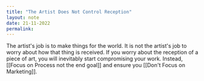 ```yaml
---
title: "The Artist Does Not Control Reception"
layout: note
date: 21-11-2022
permalink:
---
```


The artist's job is to make things for the world. It is not the artist's job to worry about how that thing is received. If you worry about the reception of a piece of art, you will inevitably start compromising your work. Instead, [[Focus on Process not the end goal]] and ensure you [[Don't Focus on Marketing]].

